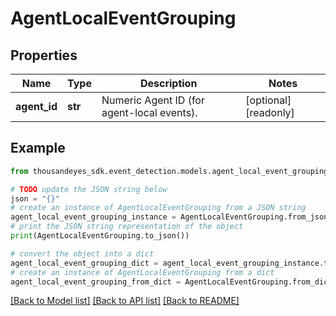 # AgentLocalEventGrouping


## Properties

Name | Type | Description | Notes
------------ | ------------- | ------------- | -------------
**agent_id** | **str** | Numeric Agent ID (for agent-local events). | [optional] [readonly] 

## Example

```python
from thousandeyes_sdk.event_detection.models.agent_local_event_grouping import AgentLocalEventGrouping

# TODO update the JSON string below
json = "{}"
# create an instance of AgentLocalEventGrouping from a JSON string
agent_local_event_grouping_instance = AgentLocalEventGrouping.from_json(json)
# print the JSON string representation of the object
print(AgentLocalEventGrouping.to_json())

# convert the object into a dict
agent_local_event_grouping_dict = agent_local_event_grouping_instance.to_dict()
# create an instance of AgentLocalEventGrouping from a dict
agent_local_event_grouping_from_dict = AgentLocalEventGrouping.from_dict(agent_local_event_grouping_dict)
```
[[Back to Model list]](../README.md#documentation-for-models) [[Back to API list]](../README.md#documentation-for-api-endpoints) [[Back to README]](../README.md)


